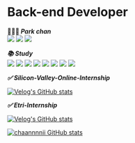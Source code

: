 # Back-end Developer
**🧑🏻‍💻 _Park chan_**    
 <a href="https://github.com/cksl0830"><img src="https://img.shields.io/badge/GitHub-181717?style=flat-square&logo=GitHub&logoColor=white"/></a>
 <a href="https://velog.io/@cksl0830"><img src="https://img.shields.io/badge/Velog-3DDC84?style=flat-square&logo=Blogger&logoColor=white"/></a>
 <a href="https://www.instagram.com/chaannnnii/?hl=ko"><img src="https://img.shields.io/badge/Instagram-E4405F?style=flat-square&logo=Instagram&logoColor=white"/></a>
 
**_📚 Study_**    
<img src="https://img.shields.io/badge/Spring-DB33F?style=flat-square&logo=Spring&logoColor=white"/></a>
<img src="https://img.shields.io/badge/Flask-000000?style=flat-square&logo=Flask&logoColor=white"/></a>
<img src="https://img.shields.io/badge/Docker-2496ED?style=flat-square&logo=Docker&logoColor=white"/></a>
<img src="https://img.shields.io/badge/Pytorch-EE4C2C?style=flat-square&logo=PyTorch&logoColor=white"/></a>
<img src="https://img.shields.io/badge/Tensorflow-FF6F00?style=flat-square&logo=TensorFlow&logoColor=white"/></a>
<img src="https://img.shields.io/badge/Java-007396?style=flat-square&logo=Java&logoColor=white"/></a>
<img src="https://img.shields.io/badge/Python-3776AB?style=flat-square&logo=Python&logoColor=white"/></a>
<img src="https://img.shields.io/badge/C-A8B9CC?style=flat-square&logo=C&logoColor=white"/></a>

**_✅ Silicon-Valley-Online-Internship_**   

[![Velog's GitHub stats](https://velog-readme-stats.vercel.app/api?name=cksl0830&tag=Elk)](https://velog.io/@cksl0830/series/Silicon-Valley-Online-Internship)    

**_✅ Etri-Internship_**   

[![Velog's GitHub stats](https://velog-readme-stats.vercel.app/api?name=cksl0830&slug=Etri-프로젝트-결과)](https://velog.io/@cksl0830/series/Etri-Internship)

[![chaannnnii GitHub stats](https://github-readme-stats.vercel.app/api?username=cksl0830&show_icons=true&theme=radical)](https://github.com/cksl0830/github-readme-stats)
